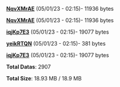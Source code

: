 [**NqvXMrAE**](/data/NqvXMrAE.txt) (05/01/23 - 02:15)- 11936 bytes

[**NqvXMrAE**](/data/NqvXMrAE.txt) (05/01/23 - 02:15)- 11936 bytes

[**iqjKp7E3**](/data/iqjKp7E3.txt) (05/01/23 - 02:15)- 19077 bytes

[**yeikRTQN**](/data/yeikRTQN.txt) (05/01/23 - 02:15)- 381 bytes

[**iqjKp7E3**](/data/iqjKp7E3.txt) (05/01/23 - 02:15)- 19077 bytes

**Total Datas**: 2907

**Total Size**: 18.93 MB / 18.9 MB